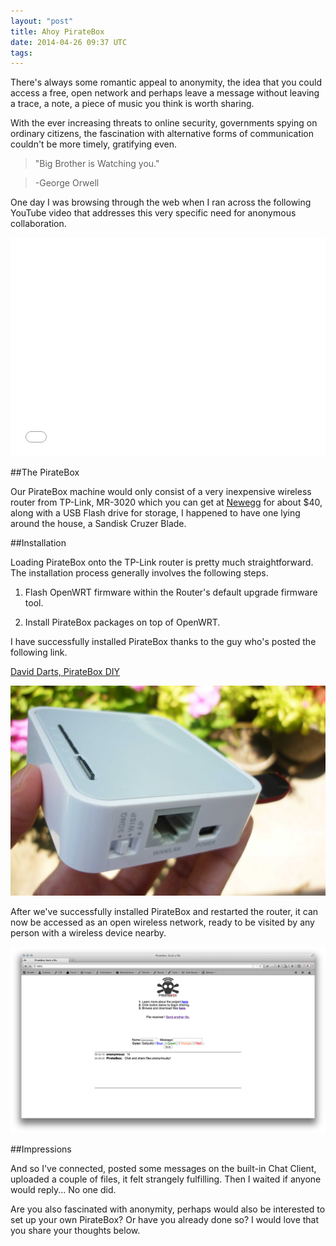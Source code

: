 ```yaml
---
layout: "post"
title: Ahoy PirateBox
date: 2014-04-26 09:37 UTC
tags:
---
```


There's always some romantic appeal to anonymity, the idea that you could access a free, open network and perhaps leave a message without leaving a trace, a note, a piece of music you think is worth sharing.

With the ever increasing threats to online security, governments spying on ordinary citizens, the fascination with alternative forms of communication couldn't be more timely, gratifying even.

> "Big Brother is Watching you."

> -George Orwell

One day I was browsing through the web when I ran across the following YouTube video that addresses this very specific need for anonymous collaboration.

<iframe width="100%" height="350" src="//www.youtube.com/embed/iwVrYzbWUo8" frameborder="0" allowfullscreen></iframe>


##The PirateBox

Our PirateBox machine would only consist of a very inexpensive wireless router from TP-Link, MR-3020 which you can get at [Newegg](http://www.newegg.com/Product/Product.aspx?Item=9SIA24G1731098) for about $40, along with a USB Flash drive for storage, I happened to have one lying around the house, a Sandisk Cruzer Blade.

##Installation

Loading PirateBox onto the TP-Link router is pretty much straightforward. The installation process generally involves the following steps.

1. Flash OpenWRT firmware within the Router's default upgrade firmware tool.


2. Install PirateBox packages on top of OpenWRT.

I have successfully installed PirateBox thanks to the guy who's posted the following link.

[David Darts, PirateBox DIY](http://daviddarts.com/piratebox-diy-openwrt/)

![PirateBox][1]

After we've successfully installed PirateBox and restarted the router, it can now be accessed as an open wireless network, ready to be visited by any person with a wireless device nearby.

![PirateBox Screen][2]

##Impressions

And so I've connected, posted some messages on the built-in Chat Client, uploaded a couple of files, it felt strangely fulfilling. Then I waited if anyone would reply... No one did.

Are you also fascinated with anonymity, perhaps would also be interested to set up your own PirateBox? Or have you already done so? I would love that you share your thoughts below.



[1]: /img/router2.jpg "PirateBox"

[2]: /img/piratebox.png "PirateBox Screenshot"


